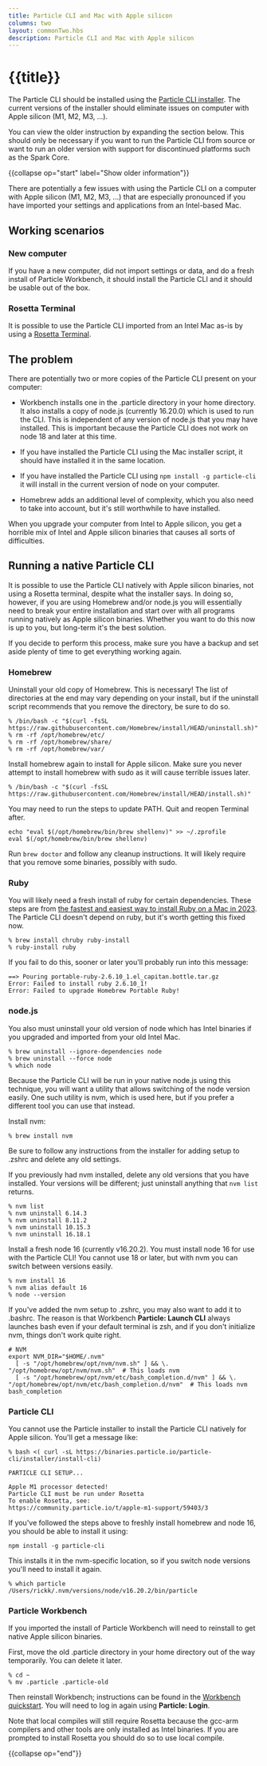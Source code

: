 ```yaml
---
title: Particle CLI and Mac with Apple silicon
columns: two
layout: commonTwo.hbs
description: Particle CLI and Mac with Apple silicon
---
```


# {{title}}

The Particle CLI should be installed using the [Particle CLI installer](/getting-started/developer-tools/cli). The current versions of the installer should eliminate issues on computer with Apple silicon (M1, M2, M3, ...). 

You can view the older instruction by expanding the section below. This should only be necessary if you want to run the Particle CLI from source or want to run an older version with support for discontinued platforms such as the Spark Core.

{{collapse op="start" label="Show older information"}}

There are potentially a few issues with using the Particle CLI on a computer with Apple silicon (M1, M2, M3, ...) that are especially pronounced if you have imported your settings and applications from an Intel-based Mac.

## Working scenarios

### New computer

If you have a new computer, did not import settings or data, and do a fresh install of Particle Workbench, it should install the Particle CLI and it should be usable out of the box.

### Rosetta Terminal

It is possible to use the Particle CLI imported from an Intel Mac as-is by using a [Rosetta Terminal](https://community.particle.io/t/apple-m1-support/59403/3).

## The problem

There are potentially two or more copies of the Particle CLI present on your computer:

- Workbench installs one in the .particle directory in your home directory. It also installs a copy of node.js (currently 16.20.0) which is used to run the CLI. This is independent of any version of node.js that you may have installed. This is important because the Particle CLI does not work on node 18 and later at this time.

- If you have installed the Particle CLI using the Mac installer script, it should have installed it in the same location.

- If you have installed the Particle CLI using `npm install -g particle-cli` it will install in the current version of node on your computer.

- Homebrew adds an additional level of complexity, which you also need to take into account, but it's still worthwhile to have installed.

When you upgrade your computer from Intel to Apple silicon, you get a horrible mix of Intel and Apple silicon binaries that causes all sorts of difficulties.


## Running a native Particle CLI

It is possible to use the Particle CLI natively with Apple silicon binaries, not using a Rosetta terminal, despite what the installer says. In doing so, however, if you are using Homebrew and/or node.js you will essentially need to break your entire installation and start over with all programs running natively as Apple silicon binaries. Whether you want to do this now is up to you, but long-term it's the best solution.

If you decide to perform this process, make sure you have a backup and set aside plenty of time to get everything working again.

### Homebrew

Uninstall your old copy of Homebrew. This is necessary! The list of directories at the end may vary depending on your install, but if the uninstall script recommends that you remove the directory, be sure to do so.

```
% /bin/bash -c "$(curl -fsSL https://raw.githubusercontent.com/Homebrew/install/HEAD/uninstall.sh)"
% rm -rf /opt/homebrew/etc/
% rm -rf /opt/homebrew/share/
% rm -rf /opt/homebrew/var/
```

Install homebrew again to install for Apple silicon. Make sure you never attempt to install homebrew with sudo as it will cause terrible issues later.

```
% /bin/bash -c "$(curl -fsSL https://raw.githubusercontent.com/Homebrew/install/HEAD/install.sh)"
```

You may need to run the steps to update PATH. Quit and reopen Terminal after.

```
echo "eval $(/opt/homebrew/bin/brew shellenv)" >> ~/.zprofile
eval $(/opt/homebrew/bin/brew shellenv)
```

Run `brew doctor` and follow any cleanup instructions. It will likely require that you remove some binaries, possibly with sudo.


### Ruby

You will likely need a fresh install of ruby for certain dependencies. These steps are from [the fastest and easiest way to install Ruby on a Mac in 2023](https://www.moncefbelyamani.com/how-to-install-xcode-homebrew-git-rvm-ruby-on-mac/). The Particle CLI doesn't depend on ruby, but it's worth getting this fixed now.


```
% brew install chruby ruby-install
% ruby-install ruby
```

If you fail to do this, sooner or later you'll probably run into this message:

```
==> Pouring portable-ruby-2.6.10_1.el_capitan.bottle.tar.gz
Error: Failed to install ruby 2.6.10_1!
Error: Failed to upgrade Homebrew Portable Ruby!
```

### node.js

You also must uninstall your old version of node which has Intel binaries if you upgraded and imported from your old Intel Mac.

```
% brew uninstall --ignore-dependencies node 
% brew uninstall --force node 
% which node
```

Because the Particle CLI will be run in your native node.js using this technique, you will want a utility that allows switching of the node version easily. One such utility is nvm, which is used here, but if you prefer a different tool you can use that instead.

Install nvm:

```
% brew install nvm
```

Be sure to follow any instructions from the installer for adding setup to .zshrc and delete any old settings.

If you previously had nvm installed, delete any old versions that you have installed. Your versions will be different; just uninstall anything that `nvm list` returns.

```
% nvm list
% nvm uninstall 6.14.3 
% nvm uninstall 8.11.2 
% nvm uninstall 10.15.3 
% nvm uninstall 16.18.1
```

Install a fresh node 16 (currently v16.20.2). You must install node 16 for use with the Particle CLI! You cannot use 18 or later, but with nvm you can switch between versions easily.

```
% nvm install 16
% nvm alias default 16
% node --version
```

If you've added the nvm setup to .zshrc, you may also want to add it to .bashrc. The reason is that Workbench **Particle: Launch CLI** always launches bash even if your default terminal is zsh, and if you don't initialize nvm, things don't work quite right.

```
# NVM
export NVM_DIR="$HOME/.nvm"
  [ -s "/opt/homebrew/opt/nvm/nvm.sh" ] && \. "/opt/homebrew/opt/nvm/nvm.sh"  # This loads nvm
  [ -s "/opt/homebrew/opt/nvm/etc/bash_completion.d/nvm" ] && \. "/opt/homebrew/opt/nvm/etc/bash_completion.d/nvm"  # This loads nvm bash_completion
```


### Particle CLI

You cannot use the Particle installer to install the Particle CLI natively for Apple silicon. You'll get a message like:


```
% bash <( curl -sL https://binaries.particle.io/particle-cli/installer/install-cli)

PARTICLE CLI SETUP...

Apple M1 processor detected!
Particle CLI must be run under Rosetta
To enable Rosetta, see:
https://community.particle.io/t/apple-m1-support/59403/3
```

If you've followed the steps above to freshly install homebrew and node 16, you should be able to install it using:

```
npm install -g particle-cli
```

This installs it in the nvm-specific location, so if you switch node versions you'll need to install it again.

```
% which particle 
/Users/rickk/.nvm/versions/node/v16.20.2/bin/particle
```


### Particle Workbench

If you imported the install of Particle Workbench will need to reinstall to get native Apple silicon binaries. 

First, move the old .particle directory in your home directory out of the way temporarily. You can delete it later.

```
% cd ~
% mv .particle .particle-old
```

Then reinstall Workbench; instructions can be found in the [Workbench quickstart](/quickstart/workbench/). You will need to log in again using **Particle: Login**.

Note that local compiles will still require Rosetta because the gcc-arm compilers and other tools are only installed as Intel binaries. If you are prompted to install Rosetta you should do so to use local compile.


{{collapse op="end"}}

